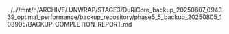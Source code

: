 ../..//mnt/h/ARCHIVE/.UNWRAP/STAGE3/DuRiCore_backup_20250807_094339_optimal_performance/backup_repository/phase5_5_backup_20250805_103905/BACKUP_COMPLETION_REPORT.md